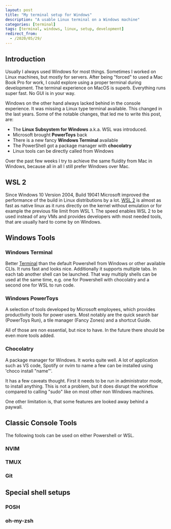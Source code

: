 ```yaml
---
layout: post
title: "My terminal setup for Windows"
description: "A usable Linux terminal on a Windows machine"
categories: [terminal]
tags: [terminal, windows, linux, setup, development]
redirect_from:
  - /2020/05/29/
---
```


## Introduction

Usually I always used Windows for most things. Sometimes I worked on Linux machines, but mostly for servers. After being "forced" to used a Mac Book Pro for work, I could explore using a proper terminal during development. The terminal experience on MacOS is superb. Everything runs super fast. No GUI is in your way.

Windows on the other hand always lacked behind in the console experience. It was missing a Linux type terminal available. This changed in the last years. Some of the notable changes, that led me to write this post, are:

- The **Linux Subsystem for Windows** a.k.a. WSL was introduced.
- Microsoft brought **PowerToys** back
- There is a new fancy **Windows Terminal** available
- The PowerShell got a package manager with **chocolatry**
- Linux tools can be directly called from Windows

Over the past few weeks I try to achieve the same fluidity from Mac in Windows, because all in all I still prefer Windows over Mac.

## WSL 2

Since Windows 10 Version 2004, Build 19041 Microsoft improved the performance of the build in Linux distributions by a lot. [WSL 2](https://docs.microsoft.com/de-de/windows/wsl/wsl2-index) is almost as fast as native linux as it runs directly on the kernel without emulation or for example the previous file limit from WSL 1. The speed enables WSL 2 to be used instead of any VMs and provides developers with most needed tools, that are usually hard to come by on Windows.

## Windows Tools

### Windows Terminal

Better [Terminal](https://github.com/microsoft/terminal) than the default Powershell from Windows or other available CLIs. It runs fast and looks nice. Additionally it supports multiple tabs. In each tab another shell can be launched. That way multiply shells can be used at the same time, e.g. one for Powershell with chocolatry and a second one for WSL to run code.

### Windows PowerToys

A selection of tools developed by Microsoft employees, which provides productivity tools for power users. Most notably are the quick search bar (PowerToys Run), a tile manager (Fancy Zones) and a shortcut Guide.

All of those are non essential, but nice to have. In the future there should be even more tools added.

### Chocolatry

A package manager for Windows. It works quite well. A lot of application such as VS code, Spotify or nvim to name a few can be installed using 'choco install "name"'.

It has a few caveats thought. First it needs to be run in administrator mode, to install anything. This is not a problem, but it does disrupt the workflow compared to calling "sudo" like on most other non Windows machines.

One other limitation is, that some features are looked away behind a paywall.

## Classic Console Tools

The following tools can be used on either Powershell or WSL.

### NVIM

### TMUX

### Git

## Special shell setups

### POSH

### oh-my-zsh
